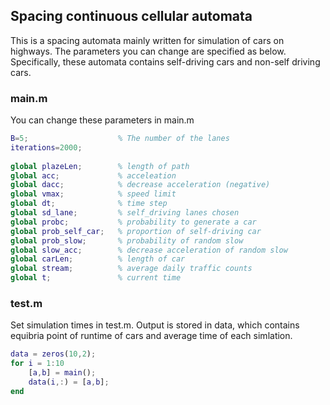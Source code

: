 ## Spacing continuous cellular automata

This is a spacing automata mainly written for simulation of cars on highways. The parameters you can change are specified as below. Specifically, these automata contains self-driving cars and non-self driving cars.

### main.m

You can change these parameters in main.m

```matlab
B=5;                    % The number of the lanes
iterations=2000;        
 
global plazeLen;        % length of path  
global acc;             % acceleation
global dacc;            % decrease acceleration (negative)
global vmax;            % speed limit
global dt;              % time step
global sd_lane;         % self_driving lanes chosen
global probc;           % probability to generate a car
global prob_self_car;   % proportion of self-driving car   
global prob_slow;       % probability of random slow
global slow_acc;        % decrease acceleration of random slow 
global carLen;          % length of car
global stream;          % average daily traffic counts  
global t;               % current time
```

### test.m

Set simulation times in test.m. Output is stored in data, which contains equibria point of runtime of cars and average time of each simlation. 

```matlab
data = zeros(10,2);
for i = 1:10
    [a,b] = main();
    data(i,:) = [a,b];
end
```

